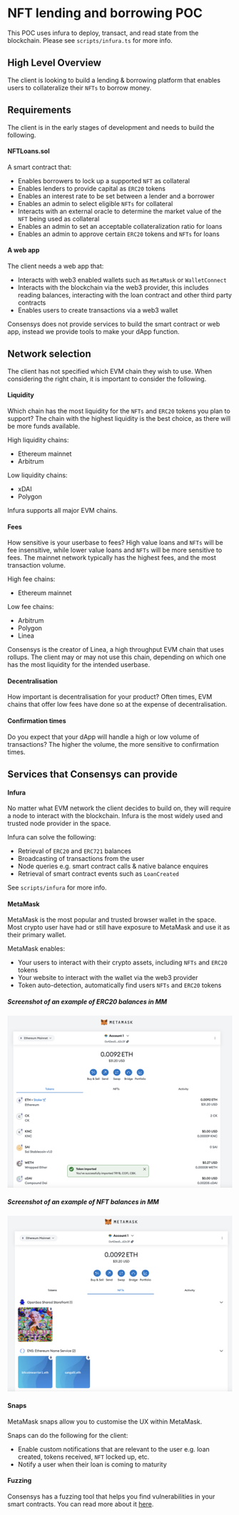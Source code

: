 # NFT lending and borrowing POC
This POC uses infura to deploy, transact, and read state from the blockchain. Please see `scripts/infura.ts` for more info.

## High Level Overview
The client is looking to build a lending & borrowing platform that enables users to collateralize their `NFTs` to borrow money. 

## Requirements
The client is in the early stages of development and needs to build the following. 

#### NFTLoans.sol
A smart contract that:
- Enables borrowers to lock up a supported `NFT` as collateral
- Enables lenders to provide capital as `ERC20` tokens 
- Enables an interest rate to be set between a lender and a borrower
- Enables an admin to select eligible `NFTs` for collateral
- Interacts with an external oracle to determine the market value of the `NFT` being used as collateral
- Enables an admin to set an acceptable collateralization ratio for loans 
- Enables an admin to approve certain `ERC20` tokens and `NFTs` for loans

#### A web app
The client needs a web app that:
- Interacts with web3 enabled wallets such as `MetaMask` or `WalletConnect`
- Interacts with the blockchain via the web3 provider, this includes reading balances, interacting with the loan contract and other third party contracts 
- Enables users to create transactions via a web3 wallet

Consensys does not provide services to build the smart contract or web app, instead we provide tools to make your dApp function.

## Network selection
The client has not specified which EVM chain they wish to use. When considering the right chain, it is important to consider the following.

#### Liquidity
Which chain has the most liquidity for the `NFTs` and `ERC20` tokens you plan to support? The chain with the highest liquidity is the best choice, as there will be more funds available. 

High liquidity chains:
- Ethereum mainnet
- Arbitrum

Low liquidity chains:
- xDAI
- Polygon

Infura supports all major EVM chains. 

#### Fees
How sensitive is your userbase to fees? High value loans and `NFTs` will be fee insensitive, while lower value loans and `NFTs` will be more sensitive to fees. The mainnet network typically has the highest fees, and the most transaction volume. 

High fee chains:
- Ethereum mainnet

Low fee chains:
- Arbitrum
- Polygon
- Linea

Consensys is the creator of Linea, a high throughput EVM chain that uses rollups. The client may or may not use this chain, depending on which one has the most liquidity for the intended userbase.  

#### Decentralisation
How important is decentralisation for your product? Often times, EVM chains that offer low fees have done so at the expense of decentralisation. 

#### Confirmation times 
Do you expect that your dApp will handle a high or low volume of transactions? The higher the volume, the more sensitive to confirmation times.

## Services that Consensys can provide 

#### Infura 
No matter what EVM network the client decides to build on, they will require a node to interact with the blockchain. Infura is the most widely used and trusted node provider in the space.

Infura can solve the following:
- Retrieval of `ERC20` and `ERC721` balances 
- Broadcasting of transactions from the user 
- Node queries e.g. smart contract calls & native balance enquires
- Retrieval of smart contract events such as `LoanCreated`

See `scripts/infura` for more info. 

#### MetaMask
MetaMask is the most popular and trusted browser wallet in the space. Most crypto user have had or still have exposure to MetaMask and use it as their primary wallet. 

MetaMask enables:
- Your users to interact with their crypto assets, including `NFTs` and `ERC20` tokens
- Your website to interact with the wallet via the web3 provider 
- Token auto-detection, automatically find users `NFTs` and `ERC20` tokens

##### Screenshot of an example of ERC20 balances in MM
![Screenshot of ERC20 token balances in MM](./images/ERC20.png)

##### Screenshot of an example of NFT balances in MM
![Screenshot of NFTs in MM](./images/NFTs.png)

#### Snaps
MetaMask snaps allow you to customise the UX within MetaMask.

Snaps can do the following for the client:
- Enable custom notifications that are relevant to the user e.g. loan created, tokens received, `NFT` locked up, etc.
- Notify a user when their loan is coming to maturity

#### Fuzzing
Consensys has a fuzzing tool that helps you find vulnerabilities in your smart contracts. You can read more about it [here](https://consensys.io/diligence/fuzzing/).
